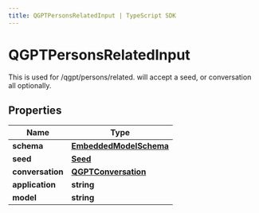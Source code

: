 ```yaml
---
title: QGPTPersonsRelatedInput | TypeScript SDK
---
```



# QGPTPersonsRelatedInput

This is used for /qgpt/persons/related.  will accept a seed, or conversation all optionally. 

## Properties

Name | Type
------------ | -------------
**schema** | [**EmbeddedModelSchema**](EmbeddedModelSchema)
**seed** | [**Seed**](Seed)
**conversation** | [**QGPTConversation**](QGPTConversation)
**application** | **string**
**model** | **string**


